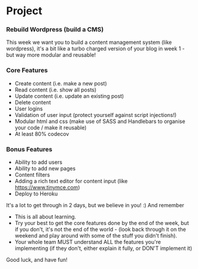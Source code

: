 # Project

### Rebuild Wordpress (build a CMS)

This week we want you to build a content management system (like wordpress), it's a bit like a turbo charged version of your blog in week 1 - but way more modular and reusable!

### Core Features

+ Create content (i.e. make a new post)
+ Read content (i.e. show all posts)
+ Update content (i.e. update an existing post)
+ Delete content
+ User logins
+ Validation of user input (protect yourself against script injections!)
+ Modular html and css (make use of SASS and Handlebars to organise your code / make it reusable)
+ At least 80% codecov

### Bonus Features

+ Ability to add users
+ Ability to add new pages
+ Content filters
+ Adding a rich text editor for content input (like https://www.tinymce.com)
+ Deploy to Heroku

It's a lot to get through in 2 days, but we believe in you! :) And remember

+ This is all about learning.
+ Try your best to get the core features done by the end of the week, but if you don't, it's not the end of the world - (look back through it on the weekend and play around with some of the stuff you didn't finish).
+ Your whole team MUST understand ALL the features you're implementing (if they don't, either explain it fully, or DON'T implement it)

Good luck, and have fun!
